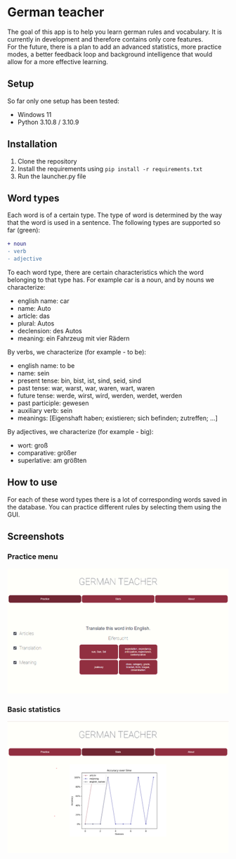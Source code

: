 # German teacher

The goal of this app is to help you learn german rules and vocabulary. It is currently in development and therefore contains only core features.  
For the future, there is a plan to add an advanced statistics, more practice modes, a better feedback loop and background intelligence
that would allow for a more effective learning.

## Setup ##
So far only one setup has been tested:
- Windows 11
- Python 3.10.8 / 3.10.9

## Installation ##
1. Clone the repository
2. Install the requirements using `pip install -r requirements.txt`
3. Run the launcher.py file

## Word types ##
Each word is of a certain type.
The type of word is determined by the way
that the word is used in a sentence. 
The following types are supported so far (green): 
```diff
+ noun
- verb
- adjective
```
To each word type, there are certain characteristics which the word belonging to that type has.
For example car is a noun, and by nouns we characterize:
- english name: car
- name: Auto 
- article: das
- plural: Autos
- declension: des Autos
- meaning: ein Fahrzeug mit vier Rädern

By verbs, we characterize (for example - to be):
- english name: to be
- name: sein
- present tense: bin, bist, ist, sind, seid, sind
- past tense: war, warst, war, waren, wart, waren
- future tense: werde, wirst, wird, werden, werdet, werden
- past participle: gewesen
- auxiliary verb: sein
- meanings: [Eigenshaft haben; existieren; sich befinden; zutreffen; ...]

By adjectives, we characterize (for example - big):
- wort: groß
- comparative: größer
- superlative: am größten

## How to use ##
For each of these word types there is a lot of corresponding words saved in the database.
You can practice different rules by selecting them using the GUI.

## Screenshots ##
### Practice menu ###
![Screenshot](Documentation/Screenshots/practice_menu.png)
### Basic statistics ###
![Screenshot](Documentation/Screenshots/stats_menu.png)


